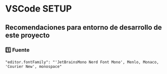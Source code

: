 
# VSCode SETUP

## Recomendaciones para entorno de desarrollo de este proyecto

### 1️⃣ Fuente

```jsonc
"editor.fontFamily": "'JetBrainsMono Nerd Font Mono', Menlo, Monaco, 'Courier New', monospace"
```
